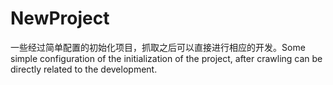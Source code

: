 # NewProject
一些经过简单配置的初始化项目，抓取之后可以直接进行相应的开发。Some simple configuration of the initialization of the project, after crawling can be directly related to the development.
